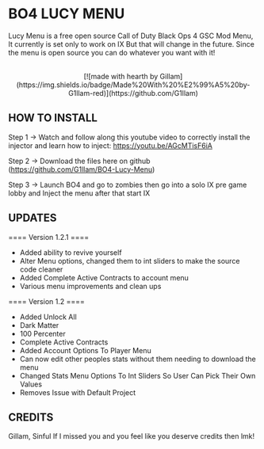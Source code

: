 # BO4 LUCY MENU
Lucy Menu is a free open source Call of Duty Black Ops 4 GSC Mod Menu, It currently is set only to work on IX But that will change in the future. Since the menu is open source you can do whatever you want with it!

<div align="center">
<br />
[![made with hearth by Gillam](https://img.shields.io/badge/Made%20With%20%E2%99%A5%20by-G1llam-red)](https://github.com/G1llam)
</div>

## HOW TO INSTALL
Step 1 -> Watch and follow along this youtube video to correctly install the injector and learn how to inject: https://youtu.be/AGcMTisF6iA

Step 2 -> Download the files here on github (https://github.com/G1llam/BO4-Lucy-Menu)

Step 3 -> Launch BO4 and go to zombies then go into a solo IX pre game lobby and Inject the menu after that start IX



## UPDATES

==== Version 1.2.1 ====
 - Added ability to revive yourself
 - Alter Menu options, changed them to int sliders to make the source code cleaner
 - Added Complete Active Contracts to account menu
 - Various menu improvements and clean ups 



==== Version 1.2 ====
 - Added Unlock All
 - Dark Matter
 - 100 Percenter
 - Complete Active Contracts
 - Added Account Options To Player Menu
 - Can now edit other peoples stats without them needing to download the menu
 - Changed Stats Menu Options To Int Sliders So User Can Pick Their Own Values
 - Removes Issue with Default Project






## CREDITS
Gillam,
Sinful
If I missed you and you feel like you deserve credits then lmk!
